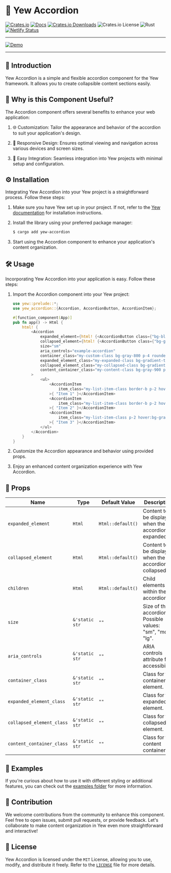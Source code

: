 # 🎵 Yew Accordion

[![Crates.io](https://img.shields.io/crates/v/yew-accordion)](https://crates.io/crates/yew-accordion)
[![Docs](https://docs.rs/yew-accordion/badge.svg)](https://docs.rs/yew-accordion)
[![Crates.io Downloads](https://img.shields.io/crates/d/yew-accordion)](https://crates.io/crates/yew-accordion)
![Crates.io License](https://img.shields.io/crates/l/yew-accordion)
![Rust](https://img.shields.io/badge/rust-stable-orange)
[![Netlify Status](https://api.netlify.com/api/v1/badges/e8246c00-9789-4483-bcd4-b500eefa6f6a/deploy-status)](https://yew-accordion.netlify.app/)

---

[![Demo](https://github.com/wiseaidev/yew-accordion/assets/62179149/0f4b79bf-09b7-48a1-a671-7ef0a847a88e)](https://yew-accordion.netlify.app/)

---

## 📜 Introduction

Yew Accordion is a simple and flexible accordion component for the Yew framework. It allows you to create collapsible content sections easily.

## 🤔 Why is this Component Useful?

The Accordion component offers several benefits to enhance your web application:

1. 🌐 Customization: Tailor the appearance and behavior of the accordion to suit your application's design.

1. 🚀 Responsive Design: Ensures optimal viewing and navigation across various devices and screen sizes.

1. 💬 Easy Integration: Seamless integration into Yew projects with minimal setup and configuration.

## ⚙️ Installation

Integrating Yew Accordion into your Yew project is a straightforward process. Follow these steps:

1. Make sure you have Yew set up in your project. If not, refer to the [Yew documentation](https://yew.rs/docs/getting-started/introduction) for installation instructions.

1. Install the library using your preferred package manager:

   ```bash
   $ cargo add yew-accordion
   ```

1. Start using the Accordion component to enhance your application's content organization.

## 🛠️ Usage

Incorporating Yew Accordion into your application is easy. Follow these steps:

1. Import the Accordion component into your Yew project:

   ```rust
   use yew::prelude::*;
   use yew_accordion::{Accordion, AccordionButton, AccordionItem};

   #[function_component(App)]
   pub fn app() -> Html {
       html! {
           <Accordion
               expanded_element={html! {<AccordionButton class={"bg-blue-500 text-white p-2 rounded"}>{ "Hide -" }</AccordionButton>}}
               collapsed_element={html! {<AccordionButton class={"bg-green-500 text-white p-2 rounded"}>{ "Show +" }</AccordionButton>}}
               size="sm"
               aria_controls="example-accordion"
               container_class="my-custom-class bg-gray-800 p-4 rounded border border-gray-700"
               expanded_element_class="my-expanded-class bg-gradient-to-r from-blue-700 to-blue-500 text-white p-2 rounded"
               collapsed_element_class="my-collapsed-class bg-gradient-to-r from-green-700 to-green-500 text-white p-2 rounded"
               content_container_class="my-content-class bg-gray-900 p-4 rounded border-t border-gray-700"
           >
               <ul>
                   <AccordionItem
                       item_class="my-list-item-class border-b p-2 hover:bg-gray-700 transition duration-300 ease-in-out"
                   >{ "Item 1" }</AccordionItem>
                   <AccordionItem
                       item_class="my-list-item-class border-b p-2 hover:bg-gray-700 transition duration-300 ease-in-out"
                   >{ "Item 2" }</AccordionItem>
                   <AccordionItem
                       item_class="my-list-item-class p-2 hover:bg-gray-700 transition duration-300 ease-in-out"
                   >{ "Item 3" }</AccordionItem>
               </ul>
           </Accordion>
       }
   }
   ```

1. Customize the Accordion appearance and behavior using provided props.

1. Enjoy an enhanced content organization experience with Yew Accordion.

## 🔧 Props

| Name                   | Type            | Default Value       | Description                                       |
| ---------------------- | --------------- | ------------------- | ------------------------------------------------- |
| `expanded_element`     | `Html`          | `Html::default()`   | Content to be displayed when the accordion is expanded. |
| `collapsed_element`    | `Html`          | `Html::default()`   | Content to be displayed when the accordion is collapsed. |
| `children`             | `Html`          | `Html::default()`   | Child elements within the accordion.               |
| `size`                 | `&'static str`  | `""`                | Size of the accordion. Possible values: "sm", "md", "lg". |
| `aria_controls`        | `&'static str`  | `""`                | ARIA controls attribute for accessibility.        |
| `container_class`      | `&'static str`  | `""`                | Class for the container element.        |
| `expanded_element_class` | `&'static str` | `""`               | Class for the expanded element.        |
| `collapsed_element_class` | `&'static str` | `""`              | Class for the collapsed element.       |
| `content_container_class` | `&'static str` | `""`              | Class for the content container.       |

## 📙 Examples

If you're curious about how to use it with different styling or additional features, you can check out the [examples folder](examples/tailwind) for more information.

## 🤝 Contribution

We welcome contributions from the community to enhance this component. Feel free to open issues, submit pull requests, or provide feedback. Let's collaborate to make content organization in Yew even more straightforward and interactive!

## 📜 License

Yew Accordion is licensed under the `MIT` License, allowing you to use, modify, and distribute it freely. Refer to the [`LICENSE`](LICENSE) file for more details.
